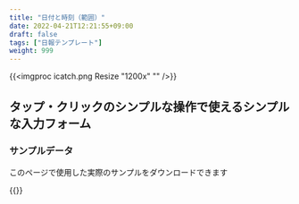 ```yaml
---
title: "日付と時刻（範囲）"
date: 2022-04-21T12:21:55+09:00
draft: false
tags: ["日報テンプレート"]
weight: 999
---
```


{{<imgproc icatch.png Resize "1200x" "" />}}

## タップ・クリックのシンプルな操作で使えるシンプルな入力フォーム


### サンプルデータ
このページで使用した実際のサンプルをダウンロードできます


{{<attachments style="orange" />}}

